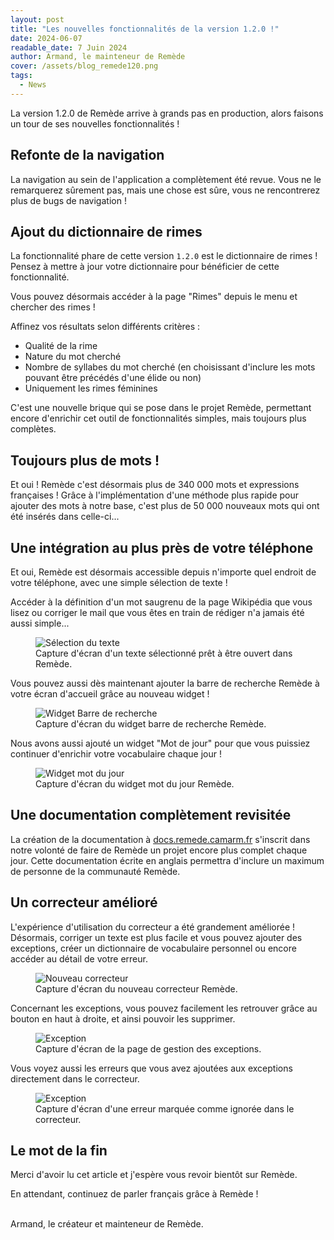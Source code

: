 ```yaml
---
layout: post
title: "Les nouvelles fonctionnalités de la version 1.2.0 !"
date: 2024-06-07
readable_date: 7 Juin 2024
author: Armand, le mainteneur de Remède
cover: /assets/blog_remede120.png
tags: 
  - News
---
```


La version 1.2.0 de Remède arrive à grands pas en production, alors faisons un tour de ses nouvelles fonctionnalités !

## Refonte de la navigation

La navigation au sein de l'application a complètement été revue. Vous ne le remarquerez sûrement pas, mais une chose est sûre, vous ne rencontrerez plus de bugs de navigation !

## Ajout du dictionnaire de rimes

La fonctionnalité phare de cette version `1.2.0` est le dictionnaire de rimes ! Pensez à mettre à jour votre dictionnaire pour bénéficier de cette fonctionnalité.

Vous pouvez désormais accéder à la page "Rimes" depuis le menu et chercher des rimes !

Affinez vos résultats selon différents critères :
- Qualité de la rime
- Nature du mot cherché
- Nombre de syllabes du mot cherché (en choisissant d'inclure les mots pouvant être précédés d'une élide ou non)
- Uniquement les rimes féminines

C'est une nouvelle brique qui se pose dans le projet Remède, permettant encore d'enrichir cet outil de fonctionnalités simples, mais toujours plus complètes.

## Toujours plus de mots !

Et oui ! Remède c'est désormais plus de 340 000 mots et expressions françaises ! 
Grâce à l'implémentation d'une méthode plus rapide pour ajouter des mots à notre base, c'est plus de 50 000 nouveaux mots qui ont été insérés dans celle-ci...

## Une intégration au plus près de votre téléphone

Et oui, Remède est désormais accessible depuis n'importe quel endroit de votre téléphone, avec une simple sélection de texte !

Accéder à la définition d'un mot saugrenu de la page Wikipédia que vous lisez ou corriger le mail que vous êtes en train de rédiger n'a jamais été aussi simple...

<figure>
<img src="/assets/text-selection.jpeg" alt="Sélection du texte">
<figcaption>Capture d'écran d'un texte sélectionné prêt à être ouvert dans Remède.</figcaption>
</figure>

Vous pouvez aussi dès maintenant ajouter la barre de recherche Remède à votre écran d'accueil grâce au nouveau widget !

<figure>
<img src="/assets/blog_widget.jpeg" alt="Widget Barre de recherche">
<figcaption>Capture d'écran du widget barre de recherche Remède.</figcaption>
</figure>

Nous avons aussi ajouté un widget "Mot de jour" pour que vous puissiez continuer d'enrichir votre vocabulaire chaque jour ! 

<figure>
<img src="/assets/blog_widgetwod.jpeg" alt="Widget mot du jour">
<figcaption>Capture d'écran du widget mot du jour Remède.</figcaption>
</figure>

## Une documentation complètement revisitée

La création de la documentation à [docs.remede.camarm.fr](https://docs.remede.camarm.fr) s'inscrit dans notre volonté de faire de Remède un projet encore plus complet chaque jour. 
Cette documentation écrite en anglais permettra d'inclure un maximum de personne de la communauté Remède.

## Un correcteur amélioré

L'expérience d'utilisation du correcteur a été grandement améliorée ! Désormais, corriger un texte est plus facile et vous pouvez ajouter des exceptions, créer un dictionnaire de vocabulaire personnel ou encore accéder au détail de votre erreur.

<figure>
<img src="/assets/blog_corrector.jpeg" alt="Nouveau correcteur">
<figcaption>Capture d'écran du nouveau correcteur Remède.</figcaption>
</figure>

Concernant les exceptions, vous pouvez facilement les retrouver grâce au bouton en haut à droite, et ainsi pouvoir les supprimer.

<figure>
<img src="/assets/blog_corrector_e.jpeg" alt="Exception">
<figcaption>Capture d'écran de la page de gestion des exceptions.</figcaption>
</figure>

Vous voyez aussi les erreurs que vous avez ajoutées aux exceptions directement dans le correcteur.

<figure>
<img src="/assets/blog_corrector_ignored.jpeg" alt="Exception">
<figcaption>Capture d'écran d'une erreur marquée comme ignorée dans le correcteur.</figcaption>
</figure>

## Le mot de la fin

Merci d'avoir lu cet article et j'espère vous revoir bientôt sur Remède.

En attendant, continuez de parler français grâce à Remède !

<br>
Armand, le créateur et mainteneur de Remède.
